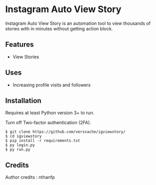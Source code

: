 # Instagram Auto View Story
Instagram Auto View Story is an automation tool to view thousands of stories with in minutes without getting action block. 

## Features
- View Stories
  
## Uses 
- Increasing profile visits and followers
   
## Installation

Requires at least Python version 3+ to run.

Turn off Two-factor authentication (2FA).

```
$ git clone https://github.com/verssache/igviewstory/
$ cd igviewstory
$ pip install -r requirements.txt
$ py login.py
$ py run.py
```

## Credits
Author credits : nthanfp
